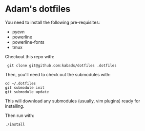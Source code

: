 # Adam's dotfiles

You need to install the following pre-requisites:

 - pyevn
 - powerline
 - powerline-fonts
 - tmux

 Checkout this repo with:

     git clone git@github.com:kabads/dotfiles .dotfiles

Then, you'll need to check out the submodules with:

    cd ~/.dotfiles
    git submodule init
    git submodule update

This will download any submodules (usually, vim plugins) ready for installing. 

Then run with:

    ./install
